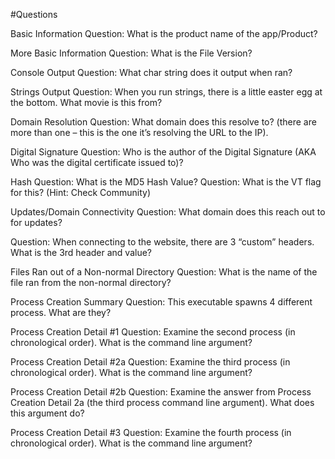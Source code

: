 #Questions

Basic Information
Question: What is the product name of the app/Product?


More Basic Information
Question: What is the File Version? 


Console Output
Question: What char string does it output when ran?


Strings Output
Question: When you run strings, there is a little easter egg at the bottom. What movie is this from?

 
Domain Resolution
Question: What domain does this resolve to? (there are more than one – this is the one it’s resolving the URL to the IP). 

 
Digital Signature
Question: Who is the author of the Digital Signature (AKA Who was the digital certificate issued to)?

 
Hash
Question: What is the MD5 Hash Value? 
Question: What is the VT flag for this? (Hint: Check Community)


Updates/Domain Connectivity
Question: What domain does this reach out to for updates? 

Question: When connecting to the website, there are 3 “custom” headers. What is the 3rd header and value?


Files Ran out of a Non-normal Directory 
Question: What is the name of the file ran from the non-normal directory? 


Process Creation Summary
Question: This executable spawns 4 different process. What are they?


Process Creation Detail #1
Question: Examine the second process (in chronological order). What is the command line argument?


Process Creation Detail #2a
Question: Examine the third process (in chronological order). What is the command line argument?


Process Creation Detail #2b
Question: Examine the answer from Process Creation Detail 2a (the third process command line argument). What does this argument do?


Process Creation Detail #3
Question: Examine the fourth process (in chronological order). What is the command line argument?
